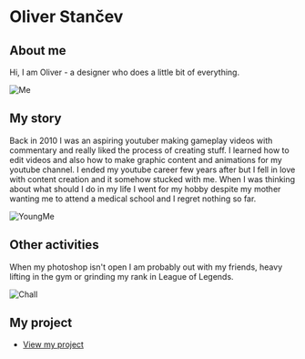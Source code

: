 # Oliver Stančev
## About me
Hi, I am Oliver - a designer who does a little bit of everything.

![Me](https://user-images.githubusercontent.com/79570724/139725966-d34eb5e2-d1dc-4e07-b1e4-4401060b20c5.jpg)

## My story
Back in 2010 I was an aspiring youtuber making gameplay videos with commentary and really liked the process of creating stuff. I learned how to edit videos and also how to make graphic content and animations for my youtube channel. I ended my youtube career few years after but I fell in love with content creation and it somehow stucked with me.
When I was thinking about what should I do in my life I went for my hobby despite my mother wanting me to attend a medical school and I regret nothing so far.

![YoungMe](https://user-images.githubusercontent.com/79570724/139725996-410b8e6b-50e9-44ec-8bba-e5f5795ece82.jpg)

## Other activities
When my photoshop isn't open I am probably out with my friends, heavy lifting in the gym or grinding my rank in League of Legends.

![Chall](https://user-images.githubusercontent.com/79570724/139726671-09ef22ee-c006-4a16-ab3a-9f5a008425ce.png)


## My project

- [View my project](myproject.md)


